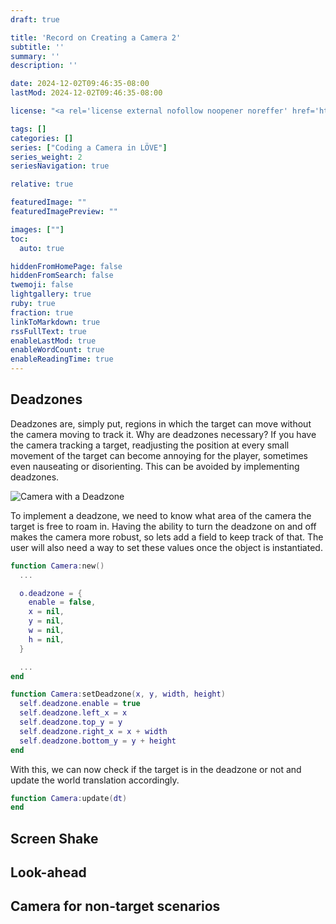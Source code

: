 ```yaml
---
draft: true

title: 'Record on Creating a Camera 2'
subtitle: ''
summary: ''
description: ''

date: 2024-12-02T09:46:35-08:00
lastMod: 2024-12-02T09:46:35-08:00

license: "<a rel='license external nofollow noopener noreffer' href='https://opensource.org/licenses/GPL-3.0' target='_blank'>GPL-3.0</a>"

tags: []
categories: []
series: ["Coding a Camera in LÖVE"]
series_weight: 2
seriesNavigation: true

relative: true

featuredImage: ""
featuredImagePreview: ""

images: [""]
toc:
  auto: true

hiddenFromHomePage: false
hiddenFromSearch: false
twemoji: false
lightgallery: true
ruby: true
fraction: true
linkToMarkdown: true
rssFullText: true
enableLastMod: true
enableWordCount: true
enableReadingTime: true
---
```


## Deadzones

Deadzones are, simply put, regions in which the target can move without the
camera moving to track it. Why are deadzones necessary? If you have the camera
tracking a target, readjusting the position at every small movement of the target
can become annoying for the player, sometimes even nauseating or disorienting.
This can be avoided by implementing deadzones.

![Camera with a Deadzone](./images/deadzone-1.png "Camera with a Deadzone")

To implement a deadzone, we need to know what area of the camera the target
is free to roam in. Having the ability to turn the deadzone on and off makes
the camera more robust, so lets add a field to keep track of that. The user
will also need a way to set these values once the object is instantiated.

```lua {title="Deadzone Table for the Camera"}
function Camera:new()
  ...

  o.deadzone = {
    enable = false,
    x = nil,
    y = nil,
    w = nil,
    h = nil,
  }

  ...
end

function Camera:setDeadzone(x, y, width, height)
  self.deadzone.enable = true
  self.deadzone.left_x = x
  self.deadzone.top_y = y
  self.deadzone.right_x = x + width
  self.deadzone.bottom_y = y + height
end
```

With this, we can now check if the target is in the deadzone or not and update
the world translation accordingly.

```lua {title="Guard for World translation update"}
function Camera:update(dt)
end
```

## Screen Shake
## Look-ahead

## Camera for non-target scenarios
